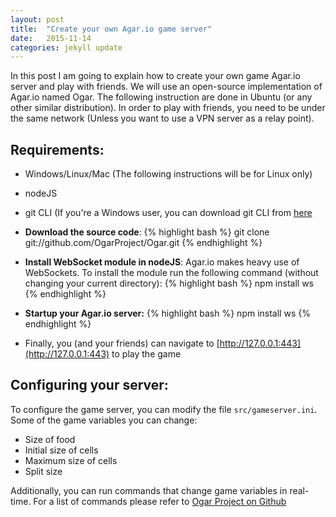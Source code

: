 ```yaml
---
layout: post
title:  "Create your own Agar.io game server"
date:   2015-11-14
categories: jekyll update
---
```

In this post I am going to explain how to create your own game Agar.io server
and play with friends. We will use an open-source implementation of Agar.io
named Ogar. The following instruction are done in Ubuntu (or any other similar
    distribution). In order to play with friends, you need to be under the
    same network (Unless you want to use a VPN server as a relay point).

## Requirements:

- Windows/Linux/Mac (The following instructions will be for Linux only)
- nodeJS
- git CLI (If you're a Windows user, you can download git CLI from
[here](https://git-scm.com/downloads)

- **Download the source code**:
{% highlight bash %}
    git clone git://github.com/OgarProject/Ogar.git
{% endhighlight %}
- **Install WebSocket module in nodeJS**:
Agar.io makes heavy use of WebSockets. To install the module run the following
command (without changing your current directory):
{% highlight bash %}
    npm install ws
{% endhighlight %}

- **Startup your Agar.io server:**
{% highlight bash %}
    npm install ws
{% endhighlight %}
- Finally, you (and your friends) can navigate to [http://127.0.0.1:443](http://127.0.0.1:443)
to play the game

## Configuring your server:
To configure the game server, you can modify the file `src/gameserver.ini`.
Some of the game variables you can change:
- Size of food
- Initial size of cells
- Maximum size of cells
- Split size

Additionally, you can run commands that change game variables in real-time.
For a list of commands please refer to [Ogar Project on Github](https://github.com/OgarProject/Ogar/tree/master/src)
